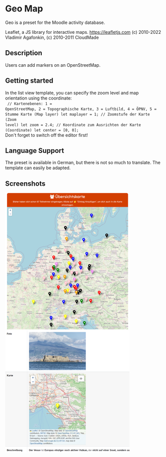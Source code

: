 # Geo Map

Geo is a preset for the Moodle activity database.

Leaflet, a JS library for interactive maps. https://leafletjs.com
(c) 2010-2022 Vladimir Agafonkin, (c) 2010-2011 CloudMade

## Description

Users can add markers on an OpenStreetMap.

## Getting started

In the list view template, you can specify the zoom level and map orientation using the coordinate:
<br>
<code>
    // Kartenebenen: 1 = OpenStreetMap, 2 = Topographische Karte, 3 = Luftbild, 4 = ÖPNV, 5 = Stumme Karte (Map layer)
     let maplayer = 1; 
    // Zoomstufe der Karte (Zoom level)
     let zoom = 2.4; 
    // Koordinate zum Ausrichten der Karte (Coordinate)
     let center = [0, 0]; 
</code>
<br>
Don't forget to switch off the editor first!

## Language Support

The preset is available in German, but there is not so much to translate. The template can easily be adapted. 

## Screenshots

<img width="400" alt="single view" src="/screenshots/listenansicht.png">
<img width="400" alt="single view" src="/screenshots/einzelansicht.png">